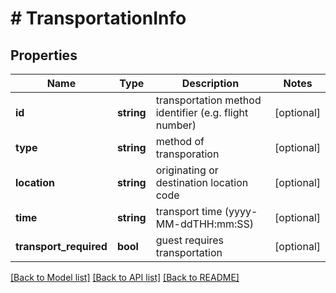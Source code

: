 # # TransportationInfo

## Properties

Name | Type | Description | Notes
------------ | ------------- | ------------- | -------------
**id** | **string** | transportation method identifier (e.g. flight number) | [optional] 
**type** | **string** | method of transporation | [optional] 
**location** | **string** | originating or destination location code | [optional] 
**time** | **string** | transport time (yyyy-MM-ddTHH:mm:SS) | [optional] 
**transport_required** | **bool** | guest requires transportation | [optional] 

[[Back to Model list]](../../README.md#documentation-for-models) [[Back to API list]](../../README.md#documentation-for-api-endpoints) [[Back to README]](../../README.md)


